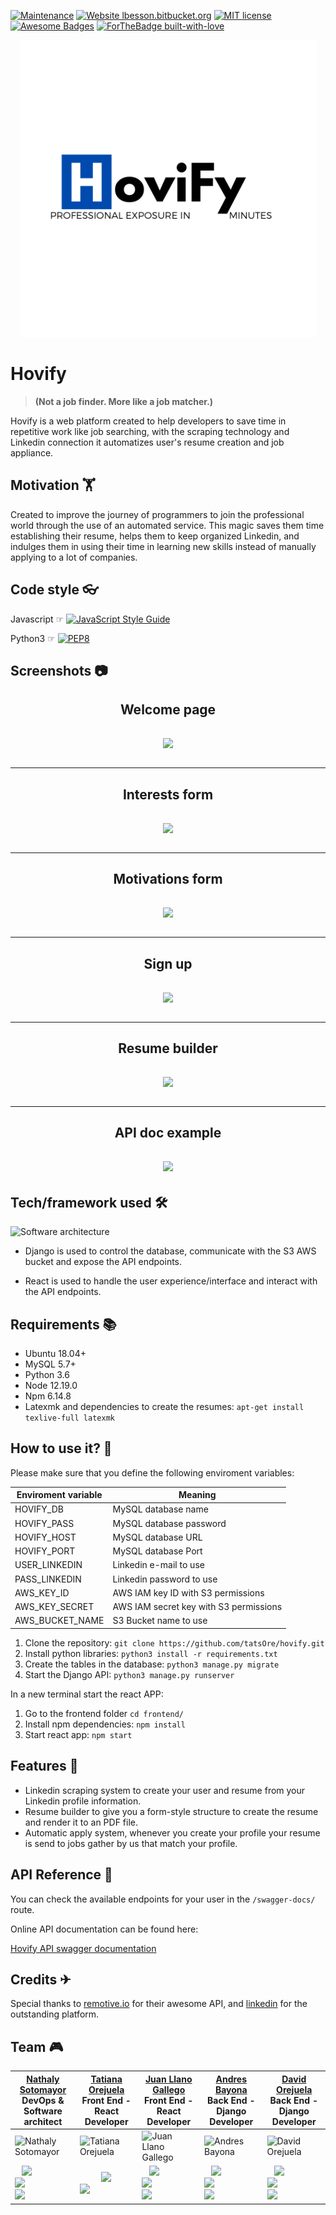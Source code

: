 [![Maintenance](https://img.shields.io/badge/Maintained%3F-yes-green.svg)](https://GitHub.com/Naereen/StrapDown.js/graphs/commit-activity) [![Website lbesson.bitbucket.org](https://img.shields.io/website-up-down-green-red/http/lbesson.bitbucket.org.svg)](http://lbesson.bitbucket.org/) [![MIT license](https://img.shields.io/badge/License-MIT-blue.svg)](https://lbesson.mit-license.org/) [![Awesome Badges](https://img.shields.io/badge/badges-awesome-green.svg)](https://github.com/Naereen/badges)  [![ForTheBadge built-with-love](http://ForTheBadge.com/images/badges/built-with-love.svg)](https://GitHub.com/Naereen/)
<p align="center">
  <img src="media/Logo.png">
</p>

# Hovify 

> **(Not a job finder. More like a job matcher.)**

Hovify is a web platform created to help developers to save time in repetitive work like job searching, with the scraping technology and Linkedin connection it automatizes user's resume creation and job appliance.

## Motivation 🏋

Created to improve the journey of programmers to join the professional world through the use of an automated service. This magic saves them time establishing their resume, helps them to keep organized Linkedin, and indulges them in using their time in learning new skills instead of manually applying to a lot of companies.

## Code style 👓

Javascript ☞ [![JavaScript Style Guide](https://img.shields.io/badge/code_style-standard-brightgreen.svg)](https://standardjs.com) 

Python3  ☞ [![PEP8](https://img.shields.io/badge/code%20style-pep8-orange.svg)](https://www.python.org/dev/peps/pep-0008/)

## Screenshots  📷
<center>

## Welcome page
<p style="font-size:25px; font-weight:bold"> 
<img style="display: inline-block;" src="/media/screen_name">
</p>

--------------

## Interests form
<p style="font-size:25px; font-weight:bold">
<img style="display: inline-block;" src="/media/screen_interests">
</p>

---

## Motivations form
<p style="font-size:25px; font-weight:bold">
<img style="display: inline-block;" src="/media/screen_motivations">
</p>

---

## Sign up
<p style="font-size:25px; font-weight:bold">
<img style="display: inline-block;" src="/media/screen_signup">
</p>

---

## Resume builder
<p style="font-size:25px; font-weight:bold"> 
<img style="display: inline-block;" src="/media/screen_builder">
</p>

---

## API doc example
<p style="font-size:25px; font-weight:bold"> 
<img style="display: inline-block;" src="/media/screen_swagger">
</p>
</center>

## Tech/framework used 🛠

![Software architecture](https://drive.google.com/uc?export=view&id=1C75mJyQAXtClnMcUGra3eYxveVSFLQdF)

- Django is used to control the database, communicate with the S3 AWS bucket and expose the API endpoints.

- React is used to handle the user experience/interface and interact with the API endpoints.

## Requirements 📚

- Ubuntu 18.04+
- MySQL 5.7+
- Python 3.6
- Node 12.19.0
- Npm 6.14.8
- Latexmk and dependencies to create the resumes: `apt-get install texlive-full latexmk`

## How to use it? 📖

Please make sure that you define the following enviroment variables:

| Enviroment variable | Meaning |
|--|--|
| HOVIFY_DB | MySQL database name |
| HOVIFY_PASS| MySQL database password|
| HOVIFY_HOST| MySQL database URL|
| HOVIFY_PORT| MySQL database Port|
| USER_LINKEDIN| Linkedin e-mail to use |
| PASS_LINKEDIN| Linkedin password to use |
| AWS_KEY_ID| AWS IAM key ID with S3 permissions |
| AWS_KEY_SECRET| AWS IAM secret key with S3 permissions |
| AWS_BUCKET_NAME| S3 Bucket name to use |

1. Clone the repository: `git clone https://github.com/tatsOre/hovify.git`
2. Install python libraries: `python3 install -r requirements.txt`
2. Create the tables in the database: `python3 manage.py migrate`
3. Start the Django API: `python3 manage.py runserver`

In a new terminal start the react APP:

1. Go to the frontend folder `cd frontend/`
2. Install npm dependencies: `npm install`
3. Start react app: `npm start`

## Features 📜
 
 -  Linkedin scraping system to create your user and resume from your Linkedin profile information.
 - Resume builder to give you a form-style structure to create the resume and render it to an PDF file.
 - Automatic apply system, whenever you create your profile your resume is send to jobs gather by us that match your profile.

## API Reference 📰

You can check the available endpoints for your user in the `/swagger-docs/` route.

Online API documentation can be found here:

[Hovify API swagger documentation](https://hovify.herokuapp.com/swagger-docs/)

## Credits ✈

Special thanks to [remotive.io](https://remotive.io/) for their awesome API, and [linkedin](https://www.linkedin.com/mynetwork/) for the outstanding platform.

## Team 🎮

| [Nathaly Sotomayor](https://github.com/nathsotomayor) <br> DevOps & Software architect      | [Tatiana Orejuela](https://github.com/tatsOre/)  <br>  Front End - React Developer  |	[Juan Llano Gallego](https://github.com/llanojs/) <br> Front End - React Developer | [Andres Bayona](https://github.com/AndrewB4y) <br>  Back End - Django Developer| [David Orejuela](https://github.com/daorejuela1) <br>  Back End - Django Developer|
| -------------- | -------------- | ------------ |------------------- | --------- |
| ![Nathaly Sotomayor](/media/Nathaly.png)   |![Tatiana Orejuela](/media/Tatiana)    |  ![Juan Llano Gallego](/media/Juan) | ![Andres Bayona](/media/Andres) | ![David Orejuela](/media/David)
|&nbsp;&nbsp; <a href="https://twitter.com/nathsotomayor" ><img style="display: inline-block;" src="https://drive.google.com/uc?export=view&id=1ug4ezQT3nLGNyXETpxrX7O1xPZDY2jfo" width="42px"></a> &nbsp;<a href="https://www.linkedin.com/in/nathsotomayor/" ><img style="display: inline-block;" src="https://drive.google.com/uc?export=view&id=1NUsq5uYK3rwLSrSKgbzjePhtwtImWiJq" width="49px"></a> <a href="https://medium.com/@nathsotomayor" ><img style="display: inline-block;" src="https://drive.google.com/uc?export=view&id=1uWYDXANNgp6hGjEMjyW44lEQPrMRDFNK" width="42px"></a> |&nbsp;&nbsp; &nbsp;&nbsp;&nbsp;&nbsp;&nbsp;&nbsp;<a href="https://twitter.com/TatsInTech" ><img style="display: inline-block;" src="https://drive.google.com/uc?export=view&id=1ug4ezQT3nLGNyXETpxrX7O1xPZDY2jfo" width="42px"></a> &nbsp;<a href="https://www.linkedin.com/in/tatiana-orejuela-08b98225/" ><img style="display: inline-block;" src="https://drive.google.com/uc?export=view&id=1NUsq5uYK3rwLSrSKgbzjePhtwtImWiJq" width="49px"></a> |&nbsp;&nbsp; <a href="https://twitter.com/llanoJS" ><img style="display: inline-block;" src="https://drive.google.com/uc?export=view&id=1ug4ezQT3nLGNyXETpxrX7O1xPZDY2jfo" width="42px"></a> &nbsp;<a href="https://www.linkedin.com/in/juansebastianllanogallego/" ><img style="display: inline-block;" src="https://drive.google.com/uc?export=view&id=1NUsq5uYK3rwLSrSKgbzjePhtwtImWiJq" width="49px"></a> <a href="https://medium.com/@juanllano93" ><img style="display: inline-block;" src="https://drive.google.com/uc?export=view&id=1uWYDXANNgp6hGjEMjyW44lEQPrMRDFNK" width="42px"></a>|&nbsp;&nbsp; <a href="https://twitter.com/AndresBayMon" ><img style="display: inline-block;" src="https://drive.google.com/uc?export=view&id=1ug4ezQT3nLGNyXETpxrX7O1xPZDY2jfo" width="42px"></a> &nbsp;<a href="https://www.linkedin.com/in/andresfbayona/" ><img style="display: inline-block;" src="https://drive.google.com/uc?export=view&id=1NUsq5uYK3rwLSrSKgbzjePhtwtImWiJq" width="49px"></a> <a href="https://medium.com/@andresbaymon" ><img style="display: inline-block;" src="https://drive.google.com/uc?export=view&id=1uWYDXANNgp6hGjEMjyW44lEQPrMRDFNK" width="45px"></a> | &nbsp;&nbsp; <a href="https://twitter.com/DavidOrejuela14" ><img style="display: inline-block;" src="https://drive.google.com/uc?export=view&id=1ug4ezQT3nLGNyXETpxrX7O1xPZDY2jfo" width="42px"></a> &nbsp;<a href="https://www.linkedin.com/in/davidorejuela14/" ><img style="display: inline-block;" src="https://drive.google.com/uc?export=view&id=1NUsq5uYK3rwLSrSKgbzjePhtwtImWiJq" width="49px"></a> <a href="https://medium.com/@daorejuela1" ><img style="display: inline-block;" src="https://drive.google.com/uc?export=view&id=1uWYDXANNgp6hGjEMjyW44lEQPrMRDFNK" width="42px"></a>|
